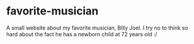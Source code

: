 # favorite-musician

A small website about my favorite musician, Billy Joel.
I try no to think so hard about the fact he has a newborn child at 72 years old :/
